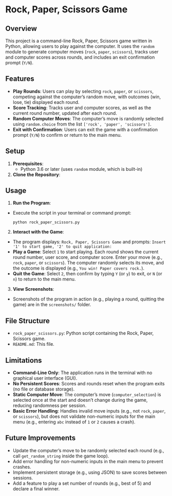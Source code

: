 # Rock, Paper, Scissors Game

## Overview
This project is a command-line Rock, Paper, Scissors game written in Python, allowing users to play against the computer. It uses the `random` module to generate computer moves (`rock`, `paper`, `scissors`), tracks user and computer scores across rounds, and includes an exit confirmation prompt (`Y/N`).

## Features
- **Play Rounds**: Users can play by selecting `rock`, `paper`, or `scissors`, competing against the computer’s random move, with outcomes (win, lose, tie) displayed each round.
- **Score Tracking**: Tracks user and computer scores, as well as the current round number, updated after each round.
- **Random Computer Moves**: The computer’s move is randomly selected using `random.choice` from the list `['rock', 'paper', 'scissors']`.
- **Exit with Confirmation**: Users can exit the game with a confirmation prompt (`Y/N`) to confirm or return to the main menu.

## Setup
1. **Prerequisites**:
   - Python 3.6 or later (uses `random` module, which is built-in)
2. **Clone the Repository**:

## Usage
1. **Run the Program**:
- Execute the script in your terminal or command prompt:
  ```
  python rock_paper_scissors.py
  ```
2. **Interact with the Game**:
- The program displays: `Rock, Paper, Scissors Game` and prompts: `Insert '1' to start game, '2' to quit application:`
- **Play a Game**: Select `1` to start playing. Each round shows the current round number, user score, and computer score. Enter your move (e.g., `rock`, `paper`, or `scissors`). The computer randomly selects its move, and the outcome is displayed (e.g., `You win! Paper covers rock.`).
- **Quit the Game**: Select `2`, then confirm by typing `Y` (or `y`) to exit, or `N` (or `n`) to return to the main menu.
3. **View Screenshots**:
- Screenshots of the program in action (e.g., playing a round, quitting the game) are in the `screenshots/` folder.

## File Structure
- `rock_paper_scissors.py`: Python script containing the Rock, Paper, Scissors game.
- `README.md`: This file.

## Limitations
- **Command-Line Only**: The application runs in the terminal with no graphical user interface (GUI).
- **No Persistent Scores**: Scores and rounds reset when the program exits (no file or database storage).
- **Static Computer Move**: The computer’s move (`computer_selection`) is selected once at the start and doesn’t change during the game, reducing randomness per session.
- **Basic Error Handling**: Handles invalid move inputs (e.g., not `rock`, `paper`, or `scissors`), but does not validate non-numeric inputs for the main menu (e.g., entering `abc` instead of `1` or `2` causes a crash).

## Future Improvements
- Update the computer’s move to be randomly selected each round (e.g., call `get_random_string` inside the game loop).
- Add error handling for non-numeric inputs in the main menu to prevent crashes.
- Implement persistent storage (e.g., using JSON) to save scores between sessions.
- Add a feature to play a set number of rounds (e.g., best of 5) and declare a final winner.
